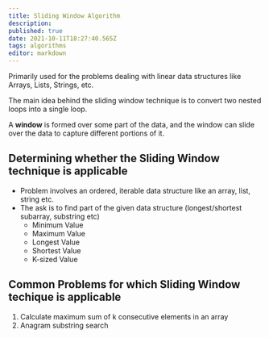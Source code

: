 ```yaml
---
title: Sliding Window Algorithm
description: 
published: true
date: 2021-10-11T18:27:40.565Z
tags: algorithms
editor: markdown
---
```


Primarily used for the problems dealing with linear data structures like Arrays, Lists, Strings, etc. 

The main idea behind the sliding window technique is to convert two nested loops into a single loop.

A **window** is formed over some part of the data, and the window can slide over the data to capture different portions of it.

## Determining whether the Sliding Window technique is applicable
* Problem involves an ordered, iterable data structure like an array, list, string etc.
* The ask is to find part of the given data structure (longest/shortest subarray, substring etc)
	* Minimum Value
  * Maximum Value
  * Longest Value
  * Shortest Value
  * K-sized Value
   
## Common Problems for which Sliding Window techique is applicable
1. Calculate maximum sum of k consecutive elements in an array
2. Anagram substring search
